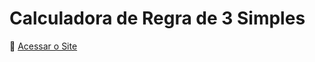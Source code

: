 # Calculadora de Regra de 3 Simples

🔗 <a href="https://lucaskauaa.github.io/calculadora-regra-de-3/html/index.html" target="_blank" rel="external">Acessar o Site</a>

